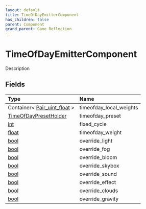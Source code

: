 ```yaml
---
layout: default
title: TimeOfDayEmitterComponent
has_children: false
parent: Component
grand_parent: Game Reflection
---
```

# TimeOfDayEmitterComponent
Description 

## Fields

| Type | Name |
|:----------|:--------------|
| Container< [Pair_uint_float](/riftbreaker-wiki/docs/game-reflection/classes/pair_uint_float/) > | timeofday_local_weights |
| [TimeOfDayPresetHolder](/riftbreaker-wiki/docs/game-reflection/components/time_of_day_preset_holder/) | timeofday_preset |
| [int](/riftbreaker-wiki/docs/game-reflection/enums/int/) | fixed_cycle |
| [float](/riftbreaker-wiki/docs/game-reflection/components/float/) | timeofday_weight |
| [bool](/riftbreaker-wiki/docs/game-reflection/components/bool/) | override_light |
| [bool](/riftbreaker-wiki/docs/game-reflection/components/bool/) | override_fog |
| [bool](/riftbreaker-wiki/docs/game-reflection/components/bool/) | override_bloom |
| [bool](/riftbreaker-wiki/docs/game-reflection/components/bool/) | override_skybox |
| [bool](/riftbreaker-wiki/docs/game-reflection/components/bool/) | override_sound |
| [bool](/riftbreaker-wiki/docs/game-reflection/components/bool/) | override_effect |
| [bool](/riftbreaker-wiki/docs/game-reflection/components/bool/) | override_clouds |
| [bool](/riftbreaker-wiki/docs/game-reflection/components/bool/) | override_gravity |

